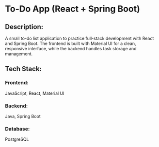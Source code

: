 # To-Do App (React + Spring Boot)
## Description:
A small to-do list application to practice full-stack development with React and Spring Boot.
The frontend is built with Material UI for a clean, responsive interface, while the backend handles task storage and management.
## Tech Stack:
### Frontend: 
JavaScript, React, Material UI
### Backend: 
Java, Spring Boot
### Database: 
PostgreSQL
